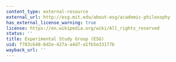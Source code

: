```yaml
---
content_type: external-resource
external_url: http://esg.mit.edu/about-esg/academic-philosophy
has_external_license_warning: true
license: https://en.wikipedia.org/wiki/All_rights_reserved
status: ''
title: Experimental Study Group (ESG)
uid: f783c648-6d2e-427a-a4d7-a1fb5e33177b
wayback_url: ''
---
```

